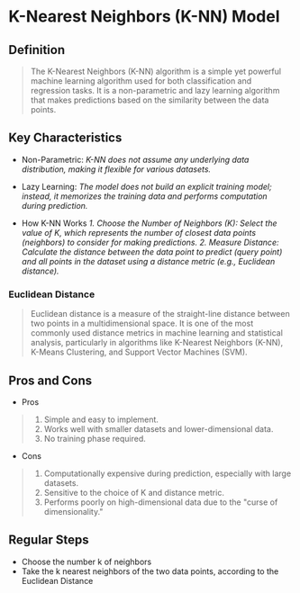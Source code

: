 # K-Nearest Neighbors (K-NN) Model

## Definition
> The K-Nearest Neighbors (K-NN) algorithm is a simple yet powerful machine learning algorithm used for both classification and regression tasks. It is a non-parametric and lazy learning algorithm that makes predictions based on the similarity between the data points.

## Key Characteristics
+ Non-Parametric:
_K-NN does not assume any underlying data distribution, making it flexible for various datasets._

+ Lazy Learning:
_The model does not build an explicit training model; instead, it memorizes the training data and performs computation during prediction._

+ How K-NN Works
_1. Choose the Number of Neighbors (K): Select the value of K, which represents the number of closest data points (neighbors) to consider for making predictions._
_2. Measure Distance: Calculate the distance between the data point to predict (query point) and all points in the dataset using a distance metric (e.g., Euclidean distance)._

### Euclidean Distance
> Euclidean distance is a measure of the straight-line distance between two points in a multidimensional space. It is one of the most commonly used distance metrics in machine learning and statistical analysis, particularly in algorithms like K-Nearest Neighbors (K-NN), K-Means Clustering, and Support Vector Machines (SVM).

## Pros and Cons
+ Pros
> 1. Simple and easy to implement.
> 2. Works well with smaller datasets and lower-dimensional data.
> 3. No training phase required.

+ Cons
> 1. Computationally expensive during prediction, especially with large datasets.
> 2. Sensitive to the choice of K and distance metric.
> 3. Performs poorly on high-dimensional data due to the "curse of dimensionality."

## Regular Steps
+ Choose the number k of neighbors
+ Take the k nearest neighbors of the two data points, according to the Euclidean Distance
